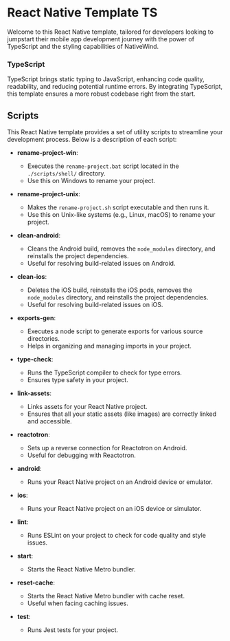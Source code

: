 # React Native Template TS

Welcome to this React Native template, tailored for developers looking to jumpstart their mobile app development journey with the power of TypeScript and the styling capabilities of NativeWind.

### TypeScript

TypeScript brings static typing to JavaScript, enhancing code quality, readability, and reducing potential runtime errors. By integrating TypeScript, this template ensures a more robust codebase right from the start.

## Scripts

This React Native template provides a set of utility scripts to streamline your development process. Below is a description of each script:

- **rename-project-win**:

  - Executes the `rename-project.bat` script located in the `./scripts/shell/` directory.
  - Use this on Windows to rename your project.

- **rename-project-unix**:

  - Makes the `rename-project.sh` script executable and then runs it.
  - Use this on Unix-like systems (e.g., Linux, macOS) to rename your project.

- **clean-android**:

  - Cleans the Android build, removes the `node_modules` directory, and reinstalls the project dependencies.
  - Useful for resolving build-related issues on Android.

- **clean-ios**:

  - Deletes the iOS build, reinstalls the iOS pods, removes the `node_modules` directory, and reinstalls the project dependencies.
  - Useful for resolving build-related issues on iOS.

- **exports-gen**:

  - Executes a node script to generate exports for various source directories.
  - Helps in organizing and managing imports in your project.

- **type-check**:

  - Runs the TypeScript compiler to check for type errors.
  - Ensures type safety in your project.

- **link-assets**:

  - Links assets for your React Native project.
  - Ensures that all your static assets (like images) are correctly linked and accessible.

- **reactotron**:

  - Sets up a reverse connection for Reactotron on Android.
  - Useful for debugging with Reactotron.

- **android**:

  - Runs your React Native project on an Android device or emulator.

- **ios**:

  - Runs your React Native project on an iOS device or simulator.

- **lint**:

  - Runs ESLint on your project to check for code quality and style issues.

- **start**:

  - Starts the React Native Metro bundler.

- **reset-cache**:

  - Starts the React Native Metro bundler with cache reset.
  - Useful when facing caching issues.

- **test**:
  - Runs Jest tests for your project.
